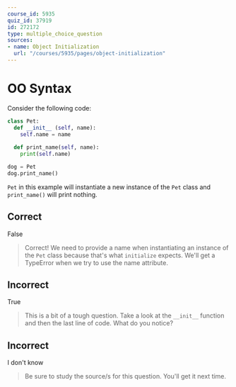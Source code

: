 ```yaml
---
course_id: 5935
quiz_id: 37919
id: 272172
type: multiple_choice_question
sources:
- name: Object Initialization
  url: "/courses/5935/pages/object-initialization"
---
```


# OO Syntax

Consider the following code:

```py
class Pet:
  def __init__ (self, name):
    self.name = name 
    
  def print_name(self, name):
    print(self.name)

dog = Pet
dog.print_name()
```

`Pet` in this example will instantiate a new instance of the `Pet` class and
`print_name()` will print nothing.

## Correct

False

> Correct! We need to provide a name when instantiating an instance of the `Pet`
> class because that's what `initialize` expects. We'll get a TypeError when we
> try to use the name attribute.

## Incorrect

True

> This is a bit of a tough question. Take a look at the ` __init__ ` function
> and then the last line of code. What do you notice?

## Incorrect

I don't know

> Be sure to study the source/s for this question. You'll get it next time.
